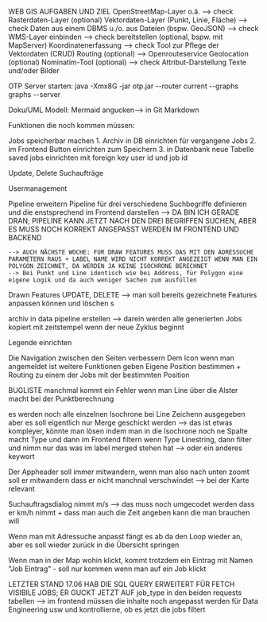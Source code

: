 WEB GIS AUFGABEN UND ZIEL
OpenStreetMap-Layer o.ä. --> check
Rasterdaten-Layer (optional)
Vektordaten-Layer (Punkt, Linie, Fläche) --> check
Daten aus einem DBMS u./o. aus Dateien (bspw. GeoJSON) --> check
WMS-Layer
einbinden --> check
bereitstellen (optional, bspw. mit MapServer)
Koordinatenerfassung --> check
Tool zur Pflege der Vektordaten (CRUD)
Routing (optional) --> Openrouteservice
Geolocation (optional)
Nominatim-Tool (optional) --> check
Attribut-Darstellung
Texte und/oder Bilder

OTP Server starten:
java -Xmx8G -jar otp.jar --router current --graphs graphs --server

Doku/UML Modell:
Mermaid angucken--> in Git Markdown

Funktionen die noch kommen müssen:

Jobs speicherbar machen 1. Archiv in DB einrichten für vergangene Jobs 2. im Frontend Button einrichten zum Speichern 3. in Datenbank neue Tabelle saved jobs einrichten mit foreign key user id und job id

Update, Delete Suchaufträge

Usermanagement

Pipeline erweitern
Pipeline für drei verschiedene Suchbegriffe definieren und die enstsprechend im Frontend darstellen
--> DA BIN ICH GERADE DRAN; PIPELINE KANN JETZT NACH DEN DREI BEGRIFFEN SUCHEN, ABER ES MUSS NOCH KORREKT ANGEPASST WERDEN IM FRONTEND UND BACKEND

    --> AUCH NÄCHSTE WOCHE: FÜR DRAW FEATURES MUSS DAS MIT DEN ADRESSUCHE PARAMETERN RAUS + LABEL NAME WIRD NICHT KORREKT ANGEZEIGT WENN MAN EIN POLYGON ZEICHNET, DA WERDEN JA KEINE ISOCHRONE BERECHNET
    --> Bei Punkt und Line identisch wie bei Address, für Polygon eine eigene Logik und da auch weniger Sachen zum ausfüllen

Drawn Features UPDATE, DELETE --> man soll bereits gezeichnete Features anpassen können und löschen s

archiv in data pipeline erstellen --> darein werden alle generierten Jobs kopiert mit zeitstempel wenn der neue Zyklus beginnt

Legende einrichten

Die Navigation zwischen den Seiten verbessern
Dem Icon wenn man angemeldet ist weitere Funktionen geben
Eigene Position bestimmen + Routing zu einem der Jobs mit der bestimmten Position

BUGLISTE
manchmal kommt ein Fehler wenn man Line über die Alster macht bei der Punktberechnung

es werden noch alle einzelnen Isochrone bei Line Zeichenn ausgegeben aber es soll eigentlich nur Merge geschickt werden --> das ist etwas kompleyer, könnte man lösen indem man in die Isochrone noch ne Spalte macht Type und dann im Frontend filtern wenn Type Linestring, dann filter und nimm nur das was im label merged stehen hat --> oder ein anderes keywort

Der Appheader soll immer mitwandern, wenn man also nach unten zoomt soll er mitwandern dass er nicht manchnal verschwindet --> bei der Karte relevant

Suchauftragsdialog nimmt m/s --> das muss noch umgecodet werden dass er km/h nimmt + dass man auch die Zeit angeben kann die man brauchen will

Wenn man mit Adressuche anpasst fängt es ab da den Loop wieder an, aber es soll wieder zurück in die Übersicht springen

Wenn man in der Map wohin klickt, kommt trotzdem ein Eintrag mit Namen "Job Eintrag" - soll nur kommen wenn man auf ein Job klickt

LETZTER STAND 17.06
HAB DIE SQL QUERY ERWEITERT FÜR FETCH VISIBILE JOBS; ER GUCKT JETZT AUF job_type in den beiden requests tabellen --> im frontend müssen die inhalte noch angepasst werden für Data Engineering usw und kontrollierne, ob es jetzt die jobs filtert
